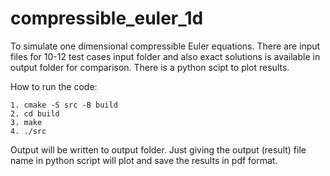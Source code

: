 # compressible_euler_1d
To simulate one dimensional compressible Euler equations. There are input files for 10-12 test cases input folder and also exact solutions is available in output folder for comparison. There is a python scipt to plot results. 


How to run the code:

```
1. cmake -S src -B build
2. cd build
3. make
4. ./src
```

Output will be written to output folder. Just giving the output (result) file name in python script will plot and save the results in pdf format.
